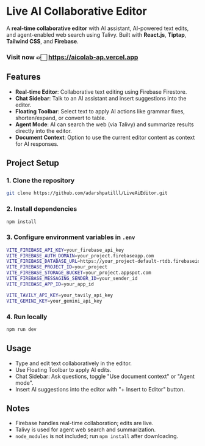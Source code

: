 
# Live AI Collaborative Editor

A **real-time collaborative editor** with AI assistant, AI-powered text edits, and agent-enabled web search using Talivy. Built with **React.js**, **Tiptap**, **Tailwind CSS**, and **Firebase**.

### Visit now 👉🏻 https://aicolab-ap.vercel.app

## Features

- **Real-time Editor**: Collaborative text editing using Firebase Firestore.
- **Chat Sidebar**: Talk to an AI assistant and insert suggestions into the editor.
- **Floating Toolbar**: Select text to apply AI actions like grammar fixes, shorten/expand, or convert to table.
- **Agent Mode**: AI can search the web (via Talivy) and summarize results directly into the editor.
- **Document Context**: Option to use the current editor content as context for AI responses.

## Project Setup

### 1. Clone the repository

```bash
git clone https://github.com/adarshpatilll/LiveAiEditor.git
```

### 2. Install dependencies

```bash
npm install
```

### 3. Configure environment variables in `.env`

```bash
VITE_FIREBASE_API_KEY=your_firebase_api_key
VITE_FIREBASE_AUTH_DOMAIN=your_project.firebaseapp.com
VITE_FIREBASE_DATABASE_URL=https://your_project-default-rtdb.firebaseio.com
VITE_FIREBASE_PROJECT_ID=your_project
VITE_FIREBASE_STORAGE_BUCKET=your_project.appspot.com
VITE_FIREBASE_MESSAGING_SENDER_ID=your_sender_id
VITE_FIREBASE_APP_ID=your_app_id

VITE_TAVILY_API_KEY=your_tavily_api_key
VITE_GEMINI_KEY=your_gemini_api_key
```

### 4. Run locally

```bash
npm run dev
```


## Usage

* Type and edit text collaboratively in the editor.
* Use Floating Toolbar to apply AI edits.
* Chat Sidebar: Ask questions, toggle "Use document context" or "Agent mode".
* Insert AI suggestions into the editor with "+ Insert to Editor" button.

## Notes

* Firebase handles real-time collaboration; edits are live.
* Talivy is used for agent web search and summarization.
* `node_modules` is not included; run `npm install` after downloading.
